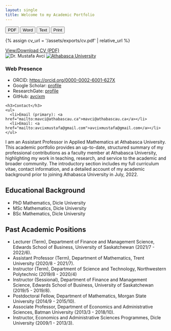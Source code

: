 ```yaml
---
layout: single
title: Welcome to my Academic Portfolio
---
```

<!-- Export buttons (no 404; PDF opens print dialog, Word/TXT download locally) -->
<div class="download-bar">
  <button class="btn export" data-kind="pdf">PDF</button>
  <button class="btn export" data-kind="doc">Word</button>
  <button class="btn export" data-kind="txt">Text</button>
  <button class="btn" onclick="window.print()">Print</button>
</div>

{% assign cv_url = '/assets/exports/cv.pdf' | relative_url %}
<div class="download-bar">
  <!-- View in new tab -->
  <a class="btn"
     href="{{ cv_url }}?v={{ site.github.build_revision }}"
     target="_blank" rel="noopener"
     type="application/pdf"
     aria-label="View CV (PDF) in a new tab">
    View/Download CV (PDF)
  </a>
</div>


<div class="home-media">
  <img src="{{ '/assets/images/me.png' | relative_url }}" alt="Dr. Mustafa Avci" class="home-photo">
  <a href="https://www.athabascau.ca/science-and-technology/index.html" target="_blank" rel="noopener">
    <img src="{{ '/assets/images/AU_background.png' | relative_url }}" alt="Athabasca University" class="home-au">
  </a>

  <div class="home-links">
    <h3>Web Presence</h3>
    <ul>
      <li>ORCID: <a href="https://orcid.org/0000-0002-6001-627X" target="_blank" rel="noopener">https://orcid.org/0000-0002-6001-627X</a></li>
      <li>Google Scholar: <a href="https://scholar.google.com.tw/citations?user=kzgJh58AAAAJ&hl=en" target="_blank" rel="noopener">profile</a></li>
      <li>ResearchGate: <a href="https://www.researchgate.net/profile/Mustafa-Avci-7" target="_blank" rel="noopener">profile</a></li>
      <li>GitHub: <a href="https://github.com/avcixm" target="_blank" rel="noopener">avcixm</a></li>
    </ul>

    <h3>Contact</h3>
    <ul>
      <li>Email (primary): <a href="mailto:mavci@athabascau.ca">mavci@athabascau.ca</a></li>
      <li>Email: <a href="mailto:avcixmustafa@gmail.com">avcixmustafa@gmail.com</a></li>
    </ul>
  </div>
</div>

I am an Assistant Professor in Applied Mathematics at Athabasca University. This academic portfolio provides an up-to-date, structured summary of my professional contributions as a faculty member at Athabasca University, highlighting my work in teaching, research, and service to the academic and broader community. The introductory section includes my full curriculum vitae, contact information, and a detailed account of my academic background prior to joining Athabasca University in July, 2022.

## Educational Background
 - PhD Mathematics, Dicle University
 - MSc Mathematics, Dicle University
 - BSc Mathematics, Dicle University

## Past Academic Positions
 - Lecturer (Term), Department of Finance and Management Science, Edwards School of Business, University of Saskatchewan (2021/7 - 2022/6).
 - Assistant Professor (Term), Department of Mathematics, Trent University (2020/8 - 2021/7).
 - Instructor (Term), Department of Science and Technology, Northwestern Polytechnic (2019/8 - 2020/4)
 - Instructor (Sessional), Department of Finance and Management Science, Edwards School of Business, University of Saskatchewan (2019/5 - 2019/8).
 - Postdoctoral Fellow, Department of Mathematics, Morgan State University (2014/9 - 2015/10).
 - Associate Professor, Department of Economics and Administrative Sciences, Batman University (2013/3 - 2018/10).
 - Instructor, Economics and Administrative Sciences Programmes, Dicle University (2009/1 - 2013/3).
